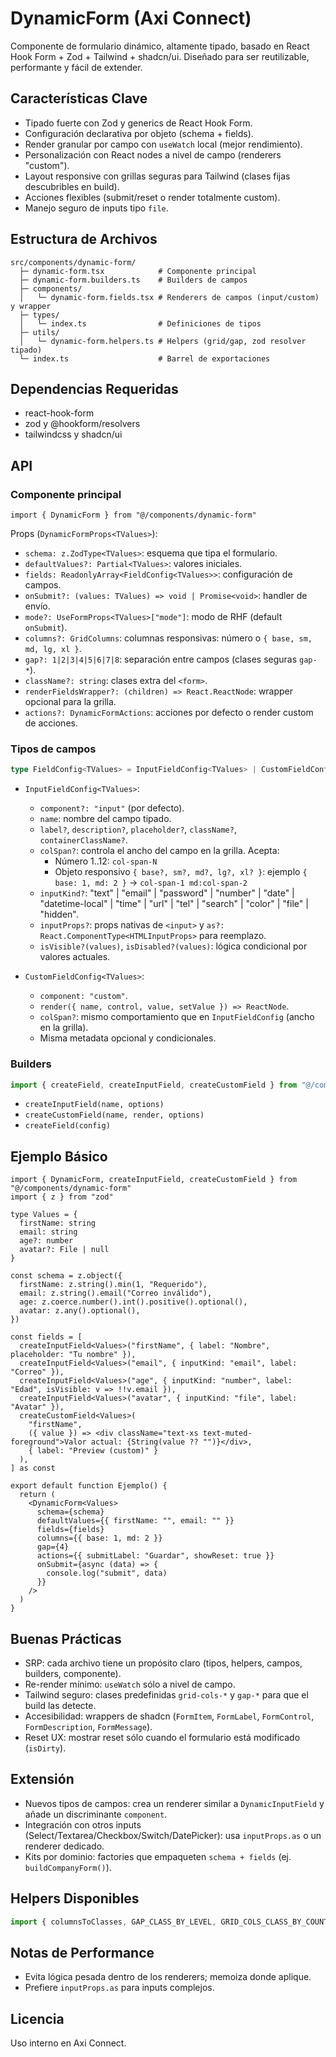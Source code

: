 # DynamicForm (Axi Connect)

Componente de formulario dinámico, altamente tipado, basado en React Hook Form + Zod + Tailwind + shadcn/ui. Diseñado para ser reutilizable, performante y fácil de extender.

## Características Clave
- Tipado fuerte con Zod y generics de React Hook Form.
- Configuración declarativa por objeto (schema + fields).
- Render granular por campo con `useWatch` local (mejor rendimiento).
- Personalización con React nodes a nivel de campo (renderers "custom").
- Layout responsive con grillas seguras para Tailwind (clases fijas descubribles en build).
- Acciones flexibles (submit/reset o render totalmente custom).
- Manejo seguro de inputs tipo `file`.

## Estructura de Archivos
```
src/components/dynamic-form/
  ├─ dynamic-form.tsx            # Componente principal
  ├─ dynamic-form.builders.ts    # Builders de campos
  ├─ components/
  │   └─ dynamic-form.fields.tsx # Renderers de campos (input/custom) y wrapper
  ├─ types/
  │   └─ index.ts                # Definiciones de tipos
  ├─ utils/
  │   └─ dynamic-form.helpers.ts # Helpers (grid/gap, zod resolver tipado)
  └─ index.ts                    # Barrel de exportaciones
```

## Dependencias Requeridas
- react-hook-form
- zod y @hookform/resolvers
- tailwindcss y shadcn/ui

## API
### Componente principal
```tsx
import { DynamicForm } from "@/components/dynamic-form"
```

Props (`DynamicFormProps<TValues>`):
- `schema: z.ZodType<TValues>`: esquema que tipa el formulario.
- `defaultValues?: Partial<TValues>`: valores iniciales.
- `fields: ReadonlyArray<FieldConfig<TValues>>`: configuración de campos.
- `onSubmit?: (values: TValues) => void | Promise<void>`: handler de envío.
- `mode?: UseFormProps<TValues>["mode"]`: modo de RHF (default `onSubmit`).
- `columns?: GridColumns`: columnas responsivas: número o `{ base, sm, md, lg, xl }`.
- `gap?: 1|2|3|4|5|6|7|8`: separación entre campos (clases seguras `gap-*`).
- `className?: string`: clases extra del `<form>`.
- `renderFieldsWrapper?: (children) => React.ReactNode`: wrapper opcional para la grilla.
- `actions?: DynamicFormActions`: acciones por defecto o render custom de acciones.

### Tipos de campos
```ts
type FieldConfig<TValues> = InputFieldConfig<TValues> | CustomFieldConfig<TValues>
```

- `InputFieldConfig<TValues>`:
  - `component?: "input"` (por defecto).
  - `name`: nombre del campo tipado.
  - `label?`, `description?`, `placeholder?`, `className?`, `containerClassName?`.
  - `colSpan?`: controla el ancho del campo en la grilla. Acepta:
    - Número 1..12: `col-span-N`
    - Objeto responsivo `{ base?, sm?, md?, lg?, xl? }`: ejemplo `{ base: 1, md: 2 }` → `col-span-1 md:col-span-2`
  - `inputKind?`: "text" | "email" | "password" | "number" | "date" | "datetime-local" | "time" | "url" | "tel" | "search" | "color" | "file" | "hidden".
  - `inputProps?`: props nativas de `<input>` y `as?: React.ComponentType<HTMLInputProps>` para reemplazo.
  - `isVisible?(values)`, `isDisabled?(values)`: lógica condicional por valores actuales.

- `CustomFieldConfig<TValues>`:
  - `component: "custom"`.
  - `render({ name, control, value, setValue }) => ReactNode`.
  - `colSpan?`: mismo comportamiento que en `InputFieldConfig` (ancho en la grilla).
  - Misma metadata opcional y condicionales.

### Builders
```ts
import { createField, createInputField, createCustomField } from "@/components/dynamic-form"
```
- `createInputField(name, options)`
- `createCustomField(name, render, options)`
- `createField(config)`

## Ejemplo Básico
```tsx
import { DynamicForm, createInputField, createCustomField } from "@/components/dynamic-form"
import { z } from "zod"

type Values = {
  firstName: string
  email: string
  age?: number
  avatar?: File | null
}

const schema = z.object({
  firstName: z.string().min(1, "Requerido"),
  email: z.string().email("Correo inválido"),
  age: z.coerce.number().int().positive().optional(),
  avatar: z.any().optional(),
})

const fields = [
  createInputField<Values>("firstName", { label: "Nombre", placeholder: "Tu nombre" }),
  createInputField<Values>("email", { inputKind: "email", label: "Correo" }),
  createInputField<Values>("age", { inputKind: "number", label: "Edad", isVisible: v => !!v.email }),
  createInputField<Values>("avatar", { inputKind: "file", label: "Avatar" }),
  createCustomField<Values>(
    "firstName",
    ({ value }) => <div className="text-xs text-muted-foreground">Valor actual: {String(value ?? "")}</div>,
    { label: "Preview (custom)" }
  ),
] as const

export default function Ejemplo() {
  return (
    <DynamicForm<Values>
      schema={schema}
      defaultValues={{ firstName: "", email: "" }}
      fields={fields}
      columns={{ base: 1, md: 2 }}
      gap={4}
      actions={{ submitLabel: "Guardar", showReset: true }}
      onSubmit={async (data) => {
        console.log("submit", data)
      }}
    />
  )
}
```

## Buenas Prácticas
- SRP: cada archivo tiene un propósito claro (tipos, helpers, campos, builders, componente).
- Re-render mínimo: `useWatch` sólo a nivel de campo.
- Tailwind seguro: clases predefinidas `grid-cols-*` y `gap-*` para que el build las detecte.
- Accesibilidad: wrappers de shadcn (`FormItem`, `FormLabel`, `FormControl`, `FormDescription`, `FormMessage`).
- Reset UX: mostrar reset sólo cuando el formulario está modificado (`isDirty`).

## Extensión
- Nuevos tipos de campos: crea un renderer similar a `DynamicInputField` y añade un discriminante `component`.
- Integración con otros inputs (Select/Textarea/Checkbox/Switch/DatePicker): usa `inputProps.as` o un renderer dedicado.
- Kits por dominio: factories que empaqueten `schema + fields` (ej. `buildCompanyForm()`).

## Helpers Disponibles
```ts
import { columnsToClasses, GAP_CLASS_BY_LEVEL, GRID_COLS_CLASS_BY_COUNT, createZodResolver } from "@/components/dynamic-form"
```

## Notas de Performance
- Evita lógica pesada dentro de los renderers; memoiza donde aplique.
- Prefiere `inputProps.as` para inputs complejos.

## Licencia
Uso interno en Axi Connect.
